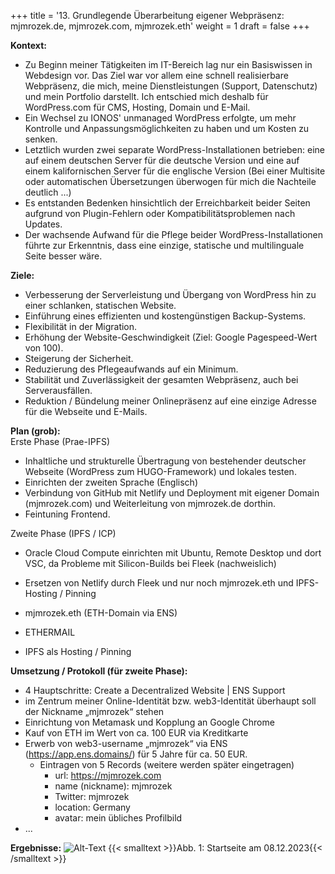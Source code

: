 +++
title = '13. Grundlegende Überarbeitung eigener Webpräsenz: mjmrozek.de, mjmrozek.com, mjmrozek.eth'
weight = 1
draft = false
+++


**Kontext:** 
- Zu Beginn meiner Tätigkeiten im IT-Bereich lag nur ein Basiswissen in Webdesign vor. Das Ziel war vor allem eine schnell realisierbare Webpräsenz, die mich, meine Dienstleistungen (Support, Datenschutz) und mein Portfolio darstellt. Ich entschied mich deshalb für WordPress.com für CMS, Hosting, Domain und E-Mail.
- Ein Wechsel zu IONOS' unmanaged WordPress erfolgte, um mehr Kontrolle und Anpassungsmöglichkeiten zu haben und um Kosten zu senken.
- Letztlich wurden zwei separate WordPress-Installationen betrieben: eine auf einem deutschen Server für die deutsche Version und eine auf einem kalifornischen Server für die englische Version (Bei einer Multisite oder automatischen Übersetzungen überwogen für mich die Nachteile deutlich ...) 
- Es entstanden Bedenken hinsichtlich der Erreichbarkeit beider Seiten aufgrund von Plugin-Fehlern oder Kompatibilitätsproblemen nach Updates.  
- Der wachsende Aufwand für die Pflege beider WordPress-Installationen führte zur Erkenntnis, dass eine einzige, statische und multilinguale Seite besser wäre.  

**Ziele:**  
- Verbesserung der Serverleistung und Übergang von WordPress hin zu einer schlanken, statischen Website.
- Einführung eines effizienten und kostengünstigen Backup-Systems.
- Flexibilität in der Migration.
- Erhöhung der Website-Geschwindigkeit (Ziel: Google Pagespeed-Wert von 100).
- Steigerung der Sicherheit.
- Reduzierung des Pflegeaufwands auf ein Minimum.
- Stabilität und Zuverlässigkeit der gesamten Webpräsenz, auch bei Serverausfällen.  
- Reduktion / Bündelung meiner Onlinepräsenz auf eine einzige Adresse für die Webseite und E-Mails.

**Plan (grob):**  
Erste Phase (Prae-IPFS)
- Inhaltliche und strukturelle Übertragung von bestehender deutscher Webseite (WordPress zum HUGO-Framework) und lokales testen.
- Einrichten der zweiten Sprache (Englisch)
- Verbindung von GitHub mit Netlify und Deployment mit eigener Domain (mjmrozek.com) und Weiterleitung von mjmrozek.de dorthin.
- Feintuning Frontend.  

Zweite Phase (IPFS / ICP)
- Oracle Cloud Compute einrichten mit Ubuntu, Remote Desktop und dort VSC, da Probleme mit Silicon-Builds bei Fleek (nachweislich)
- Ersetzen von Netlify durch Fleek und nur noch mjmrozek.eth und IPFS-Hosting / Pinning

- mjmrozek.eth (ETH-Domain via ENS) 
- ETHERMAIL
- IPFS als Hosting / Pinning  

**Umsetzung / Protokoll (für zweite Phase):**
- 4 Hauptschritte: Create a Decentralized Website | ENS Support
- im Zentrum meiner Online-Identität bzw. web3-Identität überhaupt soll der Nickname „mjmrozek“ stehen 
- Einrichtung von Metamask und Kopplung an Google Chrome
- Kauf von ETH im Wert von ca. 100 EUR via Kreditkarte
- Erwerb von web3-username „mjmrozek“ via ENS (https://app.ens.domains/) für 5 Jahre für ca. 50 EUR.
    - Eintragen von 5 Records (weitere werden später eingetragen)
        - url: https://mjmrozek.com
        - name (nickname): mjmrozek 
        - Twitter: mjmrozek
        - location: Germany
        - avatar: mein übliches Profilbild
- ...



**Ergebnisse:**
![Alt-Text](/img/p13.1.jpeg)
{{< smalltext >}}Abb. 1: Startseite am 08.12.2023{{< /smalltext >}}
